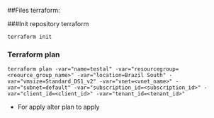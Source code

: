##Files terraform:

###Init repository terraform

```
terraform init
```
### Terraform plan
```
terraform plan -var="name=testal" -var="resourcegroup=<reource_group_name>" -var="location=Brazil South" -var="vmsize=Standard_DS1_v2" -var="vnet=<vnet_name>" -var="subnet=default" -var="subscription_id=<subscription_id>" -var="client_id=<client_id>" -var="tenant_id=<tenant_id>"
```
* For apply alter plan to apply

